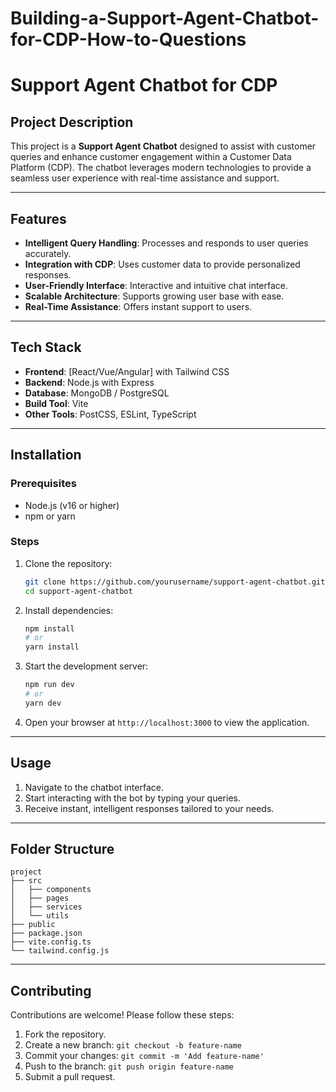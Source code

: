 # Building-a-Support-Agent-Chatbot-for-CDP-How-to-Questions
# Support Agent Chatbot for CDP

## Project Description
This project is a **Support Agent Chatbot** designed to assist with customer queries and enhance customer engagement within a Customer Data Platform (CDP). The chatbot leverages modern technologies to provide a seamless user experience with real-time assistance and support.

---

## Features
- **Intelligent Query Handling**: Processes and responds to user queries accurately.
- **Integration with CDP**: Uses customer data to provide personalized responses.
- **User-Friendly Interface**: Interactive and intuitive chat interface.
- **Scalable Architecture**: Supports growing user base with ease.
- **Real-Time Assistance**: Offers instant support to users.

---

## Tech Stack
- **Frontend**: [React/Vue/Angular] with Tailwind CSS
- **Backend**: Node.js with Express
- **Database**: MongoDB / PostgreSQL
- **Build Tool**: Vite
- **Other Tools**: PostCSS, ESLint, TypeScript

---

## Installation

### Prerequisites
- Node.js (v16 or higher)
- npm or yarn

### Steps
1. Clone the repository:
   ```bash
   git clone https://github.com/yourusername/support-agent-chatbot.git
   cd support-agent-chatbot
   ```

2. Install dependencies:
   ```bash
   npm install
   # or
   yarn install
   ```

3. Start the development server:
   ```bash
   npm run dev
   # or
   yarn dev
   ```

4. Open your browser at `http://localhost:3000` to view the application.

---

## Usage
1. Navigate to the chatbot interface.
2. Start interacting with the bot by typing your queries.
3. Receive instant, intelligent responses tailored to your needs.

---

## Folder Structure
```
project
├── src
│   ├── components
│   ├── pages
│   ├── services
│   └── utils
├── public
├── package.json
├── vite.config.ts
└── tailwind.config.js
```

---

## Contributing
Contributions are welcome! Please follow these steps:
1. Fork the repository.
2. Create a new branch: `git checkout -b feature-name`
3. Commit your changes: `git commit -m 'Add feature-name'`
4. Push to the branch: `git push origin feature-name`
5. Submit a pull request.
